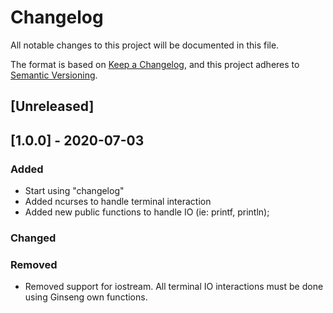 # Changelog
All notable changes to this project will be documented in this file.

The format is based on [Keep a Changelog](https://keepachangelog.com/en/1.0.0/),
and this project adheres to [Semantic Versioning](https://semver.org/spec/v2.0.0.html).

## [Unreleased]

## [1.0.0] - 2020-07-03
### Added
- Start using "changelog"
- Added ncurses to handle terminal interaction
- Added new public functions to handle IO (ie: printf, println);

### Changed

### Removed
- Removed support for iostream. All terminal IO interactions must be done using Ginseng own functions.


